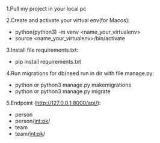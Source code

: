 1.Pull my project in your local pc

2.Create and activate your virtual env(for Macos):
- python(python3) -m venv <name_your_virtualenv>
- source <name_your_virtualenv>/bin/activate

3.Install file requirements.txt:
- pip install requirements.txt

4.Run migrations for db(need run in dir with file manage.py:
- python or python3 manage.py makemigrations
- python or python3 manage.py migrate

5.Endpoint (http://127.0.0.1:8000/api/):
 - person
 - person/<int:pk>/
 - team
 - team/<int:pk>/